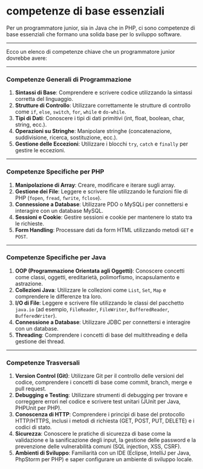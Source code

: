 # competenze di base essenziali

Per un programmatore junior, sia in Java che in PHP, ci sono competenze di base essenziali che formano una solida base per lo sviluppo software. 

---

Ecco un elenco di competenze chiave che un programmatore junior dovrebbe avere:

---

### Competenze Generali di Programmazione

1. **Sintassi di Base**: Comprendere e scrivere codice utilizzando la sintassi corretta del linguaggio.
2. **Strutture di Controllo**: Utilizzare correttamente le strutture di controllo come `if`, `else`, `switch`, `for`, `while` e `do-while`.
3. **Tipi di Dati**: Conoscere i tipi di dati primitivi (int, float, boolean, char, string, ecc.).
4. **Operazioni su Stringhe**: Manipolare stringhe (concatenazione, suddivisione, ricerca, sostituzione, ecc.).
5. **Gestione delle Eccezioni**: Utilizzare i blocchi `try`, `catch` e `finally` per gestire le eccezioni.

---

### Competenze Specifiche per PHP

1. **Manipolazione di Array**: Creare, modificare e iterare sugli array.
2. **Gestione dei File**: Leggere e scrivere file utilizzando le funzioni file di PHP (`fopen`, `fread`, `fwrite`, `fclose`).
3. **Connessione a Database**: Utilizzare PDO o MySQLi per connettersi e interagire con un database MySQL.
4. **Sessioni e Cookie**: Gestire sessioni e cookie per mantenere lo stato tra le richieste.
5. **Form Handling**: Processare dati da form HTML utilizzando metodi `GET` e `POST`.

---

### Competenze Specifiche per Java

1. **OOP (Programmazione Orientata agli Oggetti)**: Conoscere concetti come classi, oggetti, ereditarietà, polimorfismo, incapsulamento e astrazione.
2. **Collezioni Java**: Utilizzare le collezioni come `List`, `Set`, `Map` e comprendere le differenze tra loro.
3. **I/O di File**: Leggere e scrivere file utilizzando le classi del pacchetto `java.io` (ad esempio, `FileReader`, `FileWriter`, `BufferedReader`, `BufferedWriter`).
4. **Connessione a Database**: Utilizzare JDBC per connettersi e interagire con un database.
5. **Threading**: Comprendere i concetti di base del multithreading e della gestione dei thread.

---

### Competenze Trasversali

1. **Version Control (Git)**: Utilizzare Git per il controllo delle versioni del codice, comprendere i concetti di base come commit, branch, merge e pull request.
2. **Debugging e Testing**: Utilizzare strumenti di debugging per trovare e correggere errori nel codice e scrivere test unitari (JUnit per Java, PHPUnit per PHP).
3. **Conoscenza di HTTP**: Comprendere i principi di base del protocollo HTTP/HTTPS, inclusi i metodi di richiesta (GET, POST, PUT, DELETE) e i codici di stato.
4. **Sicurezza**: Conoscere le pratiche di sicurezza di base come la validazione e la sanificazione degli input, la gestione delle password e la prevenzione delle vulnerabilità comuni (SQL injection, XSS, CSRF).
5. **Ambienti di Sviluppo**: Familiarità con un IDE (Eclipse, IntelliJ per Java, PhpStorm per PHP) e saper configurare un ambiente di sviluppo locale.
